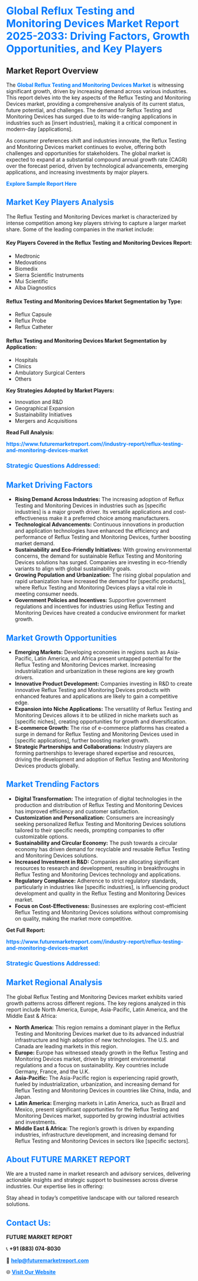 <h1 style="color: #007BFF;">Global Reflux Testing and Monitoring Devices Market Report 2025-2033: Driving Factors, Growth Opportunities, and Key Players</h1>

<section id="overview">
<h2>Market Report Overview</h2>
<p>The <a href="https://www.futuremarketreport.com//industry-report/reflux-testing-and-monitoring-devices-market" style="color: #007BFF; text-decoration: none;"><strong>Global Reflux Testing and Monitoring Devices Market</strong></a> is witnessing significant growth, driven by increasing demand across various industries. This report delves into the key aspects of the Reflux Testing and Monitoring Devices market, providing a comprehensive analysis of its current status, future potential, and challenges. The demand for Reflux Testing and Monitoring Devices has surged due to its wide-ranging applications in industries such as [insert industries], making it a critical component in modern-day [applications].</p>
<p>As consumer preferences shift and industries innovate, the Reflux Testing and Monitoring Devices market continues to evolve, offering both challenges and opportunities for stakeholders. The global market is expected to expand at a substantial compound annual growth rate (CAGR) over the forecast period, driven by technological advancements, emerging applications, and increasing investments by major players.</p>
</section>

<section id="overview">
<p><a href="https://www.futuremarketreport.com//request-sample/reportId=77271" style="color: #007BFF; text-decoration: none;"><strong>Explore Sample Report Here</strong></a></p>
</section>

<section id="key-players">
<h2 style="color: #007BFF;">Market Key Players Analysis</h2>
<p>The Reflux Testing and Monitoring Devices market is characterized by intense competition among key players striving to capture a larger market share. Some of the leading companies in the market include:</p>
<h4>Key Players Covered in the Reflux Testing and Monitoring Devices Report:</h4>
<ul><li>Medtronic</li><li>Medovations</li><li>Biomedix</li><li>Sierra Scientific Instruments</li><li>Mui Scientific</li><li>Alba Diagnostics</li></ul>
<h4>Reflux Testing and Monitoring Devices Market Segmentation by Type:</h4>
<ul><li>Reflux Capsule</li><li>Reflux Probe</li><li>Reflux Catheter</li></ul>

<h4>Reflux Testing and Monitoring Devices Market Segmentation by Application:</h4>
<ul><li>Hospitals</li><li>Clinics</li><li>Ambulatory Surgical Centers</li><li>Others</li></ul>
<p><strong>Key Strategies Adopted by Market Players:</strong></p>
<ul>
<li>Innovation and R&D</li>
<li>Geographical Expansion</li>
<li>Sustainability Initiatives</li>
<li>Mergers and Acquisitions</li>
</ul>
</section>

<section>
<p><strong>Read Full Analysis: </strong></p><a href="https://www.futuremarketreport.com//industry-report/reflux-testing-and-monitoring-devices-market" style="color: #007BFF; text-decoration: none;"><strong>https://www.futuremarketreport.com//industry-report/reflux-testing-and-monitoring-devices-market</strong></a>
<h3 style="color: #007BFF;">Strategic Questions Addressed:</h3>
</section>

<section id="driving-factors">
<h2 style="color: #007BFF;">Market Driving Factors</h2>
<ul>
<li><strong>Rising Demand Across Industries:</strong> The increasing adoption of Reflux Testing and Monitoring Devices in industries such as [specific industries] is a major growth driver. Its versatile applications and cost-effectiveness make it a preferred choice among manufacturers.</li>
<li><strong>Technological Advancements:</strong> Continuous innovations in production and application technologies have enhanced the efficiency and performance of Reflux Testing and Monitoring Devices, further boosting market demand.</li>
<li><strong>Sustainability and Eco-Friendly Initiatives:</strong> With growing environmental concerns, the demand for sustainable Reflux Testing and Monitoring Devices solutions has surged. Companies are investing in eco-friendly variants to align with global sustainability goals.</li>
<li><strong>Growing Population and Urbanization:</strong> The rising global population and rapid urbanization have increased the demand for [specific products], where Reflux Testing and Monitoring Devices plays a vital role in meeting consumer needs.</li>
<li><strong>Government Policies and Incentives:</strong> Supportive government regulations and incentives for industries using Reflux Testing and Monitoring Devices have created a conducive environment for market growth.</li>
</ul>
</section>

<section id="growth-opportunities">
<h2 style="color: #007BFF;">Market Growth Opportunities</h2>
<ul>
<li><strong>Emerging Markets:</strong> Developing economies in regions such as Asia-Pacific, Latin America, and Africa present untapped potential for the Reflux Testing and Monitoring Devices market. Increasing industrialization and urbanization in these regions are key growth drivers.</li>
<li><strong>Innovative Product Development:</strong> Companies investing in R&D to create innovative Reflux Testing and Monitoring Devices products with enhanced features and applications are likely to gain a competitive edge.</li>
<li><strong>Expansion into Niche Applications:</strong> The versatility of Reflux Testing and Monitoring Devices allows it to be utilized in niche markets such as [specific niches], creating opportunities for growth and diversification.</li>
<li><strong>E-commerce Growth:</strong> The rise of e-commerce platforms has created a surge in demand for Reflux Testing and Monitoring Devices used in [specific applications], further boosting market growth.</li>
<li><strong>Strategic Partnerships and Collaborations:</strong> Industry players are forming partnerships to leverage shared expertise and resources, driving the development and adoption of Reflux Testing and Monitoring Devices products globally.</li>
</ul>
</section>

<section id="trending-factors">
<h2 style="color: #007BFF;">Market Trending Factors</h2>
<ul>
<li><strong>Digital Transformation:</strong> The integration of digital technologies in the production and distribution of Reflux Testing and Monitoring Devices has improved efficiency and customer satisfaction.</li>
<li><strong>Customization and Personalization:</strong> Consumers are increasingly seeking personalized Reflux Testing and Monitoring Devices solutions tailored to their specific needs, prompting companies to offer customizable options.</li>
<li><strong>Sustainability and Circular Economy:</strong> The push towards a circular economy has driven demand for recyclable and reusable Reflux Testing and Monitoring Devices solutions.</li>
<li><strong>Increased Investment in R&D:</strong> Companies are allocating significant resources to research and development, resulting in breakthroughs in Reflux Testing and Monitoring Devices technology and applications.</li>
<li><strong>Regulatory Compliance:</strong> Adherence to strict regulatory standards, particularly in industries like [specific industries], is influencing product development and quality in the Reflux Testing and Monitoring Devices market.</li>
<li><strong>Focus on Cost-Effectiveness:</strong> Businesses are exploring cost-efficient Reflux Testing and Monitoring Devices solutions without compromising on quality, making the market more competitive.</li>
</ul>
</section>

<section>
<p><strong>Get Full Report: </strong></p><a href="https://www.futuremarketreport.com//industry-report/reflux-testing-and-monitoring-devices-market" style="color: #007BFF; text-decoration: none;"><strong>https://www.futuremarketreport.com//industry-report/reflux-testing-and-monitoring-devices-market</strong></a>
<h3 style="color: #007BFF;">Strategic Questions Addressed:</h3>
</section>


<section id="regional-analysis">
<h2 style="color: #007BFF;">Market Regional Analysis</h2>
<p>The global Reflux Testing and Monitoring Devices market exhibits varied growth patterns across different regions. The key regions analyzed in this report include North America, Europe, Asia-Pacific, Latin America, and the Middle East & Africa:</p>
<ul>
<li><strong>North America:</strong> This region remains a dominant player in the Reflux Testing and Monitoring Devices market due to its advanced industrial infrastructure and high adoption of new technologies. The U.S. and Canada are leading markets in this region.</li>
<li><strong>Europe:</strong> Europe has witnessed steady growth in the Reflux Testing and Monitoring Devices market, driven by stringent environmental regulations and a focus on sustainability. Key countries include Germany, France, and the U.K.</li>
<li><strong>Asia-Pacific:</strong> The Asia-Pacific region is experiencing rapid growth, fueled by industrialization, urbanization, and increasing demand for Reflux Testing and Monitoring Devices in countries like China, India, and Japan.</li>
<li><strong>Latin America:</strong> Emerging markets in Latin America, such as Brazil and Mexico, present significant opportunities for the Reflux Testing and Monitoring Devices market, supported by growing industrial activities and investments.</li>
<li><strong>Middle East & Africa:</strong> The region’s growth is driven by expanding industries, infrastructure development, and increasing demand for Reflux Testing and Monitoring Devices in sectors like [specific sectors].</li>
</ul>
</section>

<footer>
<h2 style="color: #007BFF;">About FUTURE MARKET REPORT</h2>
<p>We are a trusted name in market research and advisory services, delivering actionable insights and strategic support to businesses across diverse industries. Our expertise lies in offering:</p>

<p>Stay ahead in today’s competitive landscape with our tailored research solutions.</p>

<h2 style="color: #007BFF;">Contact Us:</h2>
<p><strong>FUTURE MARKET REPORT</strong></p>
<p>📞 <strong>+91 (883) 074-8030</strong></p>
<p>📧 <strong><a href="mailto:help@futuremarketreport.com" style="color: #007BFF;">help@futuremarketreport.com</a></strong></p>
<p>🌐 <strong><a href="https://www.futuremarketreport.com/" style="color: #007BFF;">Visit Our Website</a></strong></p>
</footer>